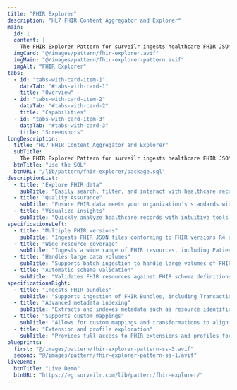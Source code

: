 ```yaml
---
title: "FHIR Explorer"
description: "HL7 FHIR Content Aggregator and Explorer"
main:
  id: 1
  content: |
    The FHIR Explorer Pattern for surveilr ingests healthcare FHIR JSON files and allows querying, quality metrics, and exploration of those files.
  imgCard: "@/images/pattern/fhir-explorer.avif"
  imgMain: "@/images/pattern/fhir-explorer-pattern.avif"
  imgAlt: "FHIR Explorer"
tabs:
  - id: "tabs-with-card-item-1"
    dataTab: "#tabs-with-card-1"
    title: "Overview"
  - id: "tabs-with-card-item-2"
    dataTab: "#tabs-with-card-2"
    title: "Capabilities"
  - id: "tabs-with-card-item-3"
    dataTab: "#tabs-with-card-3"
    title: "Screenshots"
longDescription:
  title: "HL7 FHIR Content Aggregator and Explorer"
  subTitle: |
    The FHIR Explorer Pattern for surveilr ingests healthcare FHIR JSON files and allows querying, quality metrics, and exploration of those files. surveilr ingests healthcare FHIR data (represented as JSON files), stores it securely in a local SQL database, prepares SQL views for convenient querying, generates metrics of the FHIR content, and has an easy to use Web UI with options to filter, search, and visualize various healthcare records.
  btnTitle: "Use the SQL"
  btnURL: "/lib/pattern/fhir-explorer/package.sql"
descriptionList:
  - title: "Explore FHIR data"
    subTitle: "Easily search, filter, and interact with healthcare records in FHIR format."
  - title: "Quality Assurance"
    subTitle: "Ensure FHIR data meets your organization's standards with built-in checks."
  - title: "Visualize insights"
    subTitle: "Quickly analyze healthcare records with intuitive tools and data quality and compliance with real-time metrics and reporting."
specificationsLeft:
  - title: "Multiple FHIR versions"
    subTitle: "Ingests FHIR JSON files conforming to FHIR versions R4 and DSTU2, ensuring compatibility with the most widely adopted healthcare data standards."
  - title: "Wide resource coverage"
    subTitle: "Ingests a wide range of FHIR resources, including Patient, Observation, Encounter, MedicationRequest, Practitioner, Condition, and Procedure."
  - title: "Handles large data volumes"
    subTitle: "Supports batch ingestion to handle large volumes of FHIR data efficiently in a local workstation or server."
  - title: "Automatic schema validation"
    subTitle: "Validates FHIR resources against FHIR schema definitions, ensuring structural and standards compliance."
specificationsRight:
  - title: "Ingests FHIR bundles"
    subTitle: "Supports ingestion of FHIR Bundles, including Transaction and Searchset types, enabling batch data imports and API-driven retrieval."
  - title: "Advanced metadata indexing"
    subTitle: "Extracts and indexes metadata such as resource identifiers, timestamps, and provenance information for querying and audit trails."
  - title: "Supports custom mappings"
    subTitle: "Allows for custom mappings and transformations to align non-standard FHIR implementations with the core schema."
  - title: "Extension and profile exploration"
    subTitle: "Provides full access to FHIR extensions and profiles for custom elements and jurisdiction-specific constraints."
blueprints:
  first: "@/images/pattern/fhir-explorer-pattern-ss-3.avif"
  second: "@/images/pattern/fhir-explorer-pattern-ss-1.avif"
liveDemo:
  btnTitle: "Live Demo"
  btnURL: "https://eg.surveilr.com/lib/pattern/fhir-explorer/"
---
```

